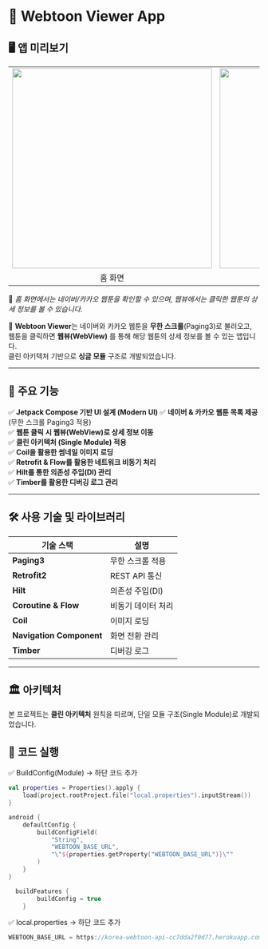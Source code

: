 # 📖 Webtoon Viewer App

## 🖥️ 앱 미리보기

<table>
  <tr>
    <td><img src="https://github.com/user-attachments/assets/22180d53-49c9-4f65-ae67-86a759416ded" width="400"/></td>
    <td><img src="https://github.com/user-attachments/assets/cf0d8288-41c5-4e48-8223-aafcc41531af" width="400"/></td>
  </tr>
  <tr>
    <td align="center">홈 화면</td>
    <td align="center">웹뷰 화면</td>
  </tr>
</table>

📌 *홈 화면에서는 네이버/카카오 웹툰을 확인할 수 있으며, 웹뷰에서는 클릭한 웹툰의 상세 정보를 볼 수 있습니다.*


🚀 **Webtoon Viewer**는 네이버와 카카오 웹툰을 **무한 스크롤**(Paging3)로 불러오고,  
웹툰을 클릭하면 **웹뷰(WebView)** 를 통해 해당 웹툰의 상세 정보를 볼 수 있는 앱입니다.  
클린 아키텍처 기반으로 **싱글 모듈** 구조로 개발되었습니다.

---

## 📌 주요 기능
✅ **Jetpack Compose 기반 UI 설계 (Modern UI)** 
✅ **네이버 & 카카오 웹툰 목록 제공** (무한 스크롤 Paging3 적용)  
✅ **웹툰 클릭 시 웹뷰(WebView)로 상세 정보 이동**  
✅ **클린 아키텍처 (Single Module) 적용**  
✅ **Coil을 활용한 썸네일 이미지 로딩**  
✅ **Retrofit & Flow를 활용한 네트워크 비동기 처리**  
✅ **Hilt를 통한 의존성 주입(DI) 관리**  
✅ **Timber를 활용한 디버깅 로그 관리**  

---

## 🛠 사용 기술 및 라이브러리
| 기술 스택 | 설명 |
|-----------|----------------------------|
| **Paging3** | 무한 스크롤 적용 |
| **Retrofit2** | REST API 통신 |
| **Hilt** | 의존성 주입(DI) |
| **Coroutine & Flow** | 비동기 데이터 처리 |
| **Coil** | 이미지 로딩 |
| **Navigation Component** | 화면 전환 관리 |
| **Timber** | 디버깅 로그 |

---

## 🏛 아키텍처
본 프로젝트는 **클린 아키텍처** 원칙을 따르며, 단일 모듈 구조(Single Module)로 개발되었습니다.  

## 🚀 코드 실행
✅ BuildConfig(Module) -> 하단 코드 추가

``` kotlin
val properties = Properties().apply {
    load(project.rootProject.file("local.properties").inputStream())
}

android {
    defaultConfig {
        buildConfigField(
            "String",
            "WEBTOON_BASE_URL",
            "\"${properties.getProperty("WEBTOON_BASE_URL")}\""
        )
    }
}

  buildFeatures {
        buildConfig = true
    }

```

✅ local.properties -> 하단 코드 추가

``` kotlin
WEBTOON_BASE_URL = https://korea-webtoon-api-cc7dda2f0d77.herokuapp.com
```

